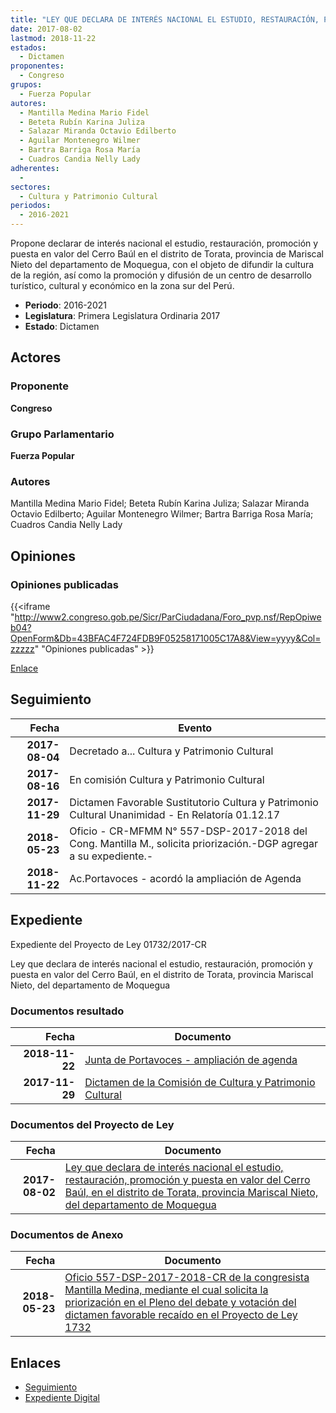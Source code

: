 ```yaml
---
title: "LEY QUE DECLARA DE INTERÉS NACIONAL EL ESTUDIO, RESTAURACIÓN, PROMOCIÓN Y PUESTA EN VALOR DEL CERRO BAÚL, EN EL DISTRITO DE TORATA, PROVINCIA MARISCAL NIETO DEL DEPARTAMENTO DE MOQUEGUA"
date: 2017-08-02
lastmod: 2018-11-22
estados: 
  - Dictamen
proponentes: 
  - Congreso
grupos: 
  - Fuerza Popular
autores: 
  - Mantilla Medina Mario Fidel
  - Beteta Rubín Karina Juliza
  - Salazar Miranda Octavio Edilberto
  - Aguilar Montenegro Wilmer
  - Bartra Barriga Rosa María
  - Cuadros Candia Nelly Lady
adherentes: 
  - 
sectores: 
  - Cultura y Patrimonio Cultural
periodos: 
  - 2016-2021
---
```


Propone declarar de interés nacional el estudio, restauración, promoción y puesta en valor del Cerro Baúl en el distrito de Torata, provincia de Mariscal Nieto del departamento de Moquegua, con el objeto de difundir la cultura de la región, así como la promoción y difusión de un centro de desarrollo turístico, cultural y económico en la zona sur del Perú.

- **Periodo**: 2016-2021
- **Legislatura**: Primera Legislatura Ordinaria 2017
- **Estado**: Dictamen

## Actores

### Proponente

**Congreso**

### Grupo Parlamentario

**Fuerza Popular**

### Autores

Mantilla Medina Mario Fidel; Beteta Rubín Karina Juliza; Salazar Miranda Octavio Edilberto; Aguilar Montenegro Wilmer; Bartra Barriga Rosa María; Cuadros Candia Nelly Lady


## Opiniones

### Opiniones publicadas

{{<iframe "http://www2.congreso.gob.pe/Sicr/ParCiudadana/Foro_pvp.nsf/RepOpiweb04?OpenForm&Db=43BFAC4F724FDB9F05258171005C17A8&View=yyyy&Col=zzzzz" "Opiniones publicadas" >}}

[Enlace](http://www2.congreso.gob.pe/Sicr/ParCiudadana/Foro_pvp.nsf/RepOpiweb04?OpenForm&Db=43BFAC4F724FDB9F05258171005C17A8&View=yyyy&Col=zzzzz)

## Seguimiento

| Fecha | Evento |
|------:|--------|
| **2017-08-04** | Decretado a... Cultura y Patrimonio Cultural|
| **2017-08-16** | En comisión Cultura y Patrimonio Cultural|
| **2017-11-29** | Dictamen Favorable Sustitutorio Cultura y Patrimonio Cultural Unanimidad - En Relatoría 01.12.17|
| **2018-05-23** | Oficio - CR-MFMM N° 557-DSP-2017-2018 del Cong. Mantilla M., solicita priorización.-DGP agregar a su expediente.-|
| **2018-11-22** | Ac.Portavoces - acordó la ampliación de Agenda|


## Expediente

Expediente del Proyecto de Ley 01732/2017-CR

Ley que declara de interés nacional el estudio, restauración, promoción y puesta en valor del Cerro Baúl, en el distrito de Torata, provincia Mariscal Nieto, del departamento de Moquegua


### Documentos resultado

| Fecha | Documento |
|------:|--------|
| **2018-11-22** | [Junta de Portavoces - ampliación de agenda](http://www.leyes.congreso.gob.pe/Documentos/2016_2021/Acuerdos/Junta_Portavoces/AJP0173220181122.pdf) |
| **2017-11-29** | [Dictamen de la Comisión de Cultura y Patrimonio Cultural](http://www.leyes.congreso.gob.pe/Documentos/2016_2021/Dictamenes/Proyectos_de_Ley/01732DC05MAY20171129.pdf) |

### Documentos del Proyecto de Ley

| Fecha | Documento |
|------:|--------|
| **2017-08-02** | [Ley que declara de interés nacional el estudio, restauración, promoción y puesta en valor del Cerro Baúl, en el distrito de Torata, provincia Mariscal Nieto, del departamento de Moquegua](http://www.leyes.congreso.gob.pe/Documentos/2016_2021/Proyectos_de_Ley_y_de_Resoluciones_Legislativas/PL0173220170208.pdf) |

### Documentos de Anexo

| Fecha | Documento |
|------:|--------|
| **2018-05-23** | [Oficio 557-DSP-2017-2018-CR de la congresista Mantilla Medina, mediante el cual solicita la priorización en el Pleno del debate y votación del dictamen favorable recaído en el Proyecto de Ley 1732](http://www.leyes.congreso.gob.pe/Documentos/2016_2021/Oficios/Congresistas/OFICIO-CR-MFMM-557-DSP-2017-2018.PDF) |

## Enlaces 

- [Seguimiento](http://www2.congreso.gob.pe/Sicr/TraDocEstProc/CLProLey2016.nsf/f7fff46988ca05b1052578e100829cc7/8a58b5dd704ac12705258170006bd7c6?OpenDocument)
- [Expediente Digital](http://www2.congreso.gob.pe/Sicr/TraDocEstProc/CLProLey2016.nsf/f7fff46988ca05b1052578e100829cc7/8a58b5dd704ac12705258170006bd7c6?OpenDocument&Click=05257FB7005EB655.eb71d0cf91d8294e05256cdf006b5706/$Body/0.1C6C)
